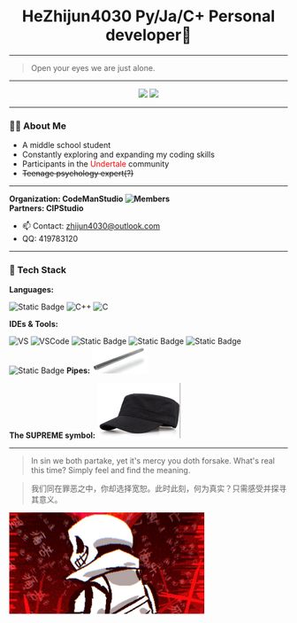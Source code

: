 
<h1 align="center">HeZhijun4030 Py/Ja/C+ Personal developer🤔</h1>

---

> Open your eyes we are just alone.

---

<div align="center">
    <img src="https://github-readme-stats.vercel.app/api?username=HeZhijun4030&show_icons=true&theme=github_dark&hide_border=true&card_width=450" />
    <img src="https://github-readme-stats.vercel.app/api/top-langs/?username=HeZhijun4030&layout=compact&theme=github_dark&hide_border=true&card_width=350" />
</div>

---

### 👨‍💻 About Me  
- A middle school student 
- Constantly exploring and expanding my coding skills
- Participants in the <font color="red">Undertale </font>community
- ~~Teenage psychology expert(?)~~
---

**Organization: CodeManStudio <img src="https://img.shields.io/badge/Members-1-red" alt="Members" />**  
**Partners: CIPStudio**

- 📫 Contact: zhijun4030@outlook.com
- QQ: 419783120

---

### 🚀 Tech Stack

**Languages:**

![Static Badge](https://img.shields.io/badge/-python-blue?style=for-the-badge&logo=python&logoColor=green)
![C++](https://img.shields.io/badge/C++-00599C?style=for-the-badge&logo=c%2B%2B&logoColor=white)
![C](https://img.shields.io/badge/the_C-00599C?style=for-the-badge&logo=c&logoColor=white)

**IDEs & Tools:**

![VS](https://img.shields.io/badge/Visual_Studio-5C2D91?style=for-the-badge&logo=visualstudio&logoColor=white)
![VSCode](https://img.shields.io/badge/VSCode-007ACC?style=for-the-badge&logo=visual-studio-code&logoColor=white)
![Static Badge](https://img.shields.io/badge/-NVim-greem?style=for-the-badge&logo=neovim&logoColor=white)
![Static Badge](https://img.shields.io/badge/-Pycharm-green?style=for-the-badge&logo=pycharm&logoColor=black&labelColor=white)
![Static Badge](https://img.shields.io/badge/-intellij_idea-red?style=for-the-badge&logo=intellijidea&logoColor=black&labelColor=white)
![Static Badge](https://img.shields.io/badge/-Wireshark-blue?style=for-the-badge&logo=wireshark&logoColor=white)
**Pipes:**
<img src="funny.png" width="100" height="50" />

**The SUPREME symbol:**
<img src="god.jpg" width="150" height="100" />

---

> In sin we both partake, yet it's mercy you doth forsake. What's real this time? Simply feel and find the meaning.  

> 我们同在罪恶之中，你却选择宽恕。此时此刻，何为真实？只需感受并探寻其意义。
<img src="yahweh.jpeg" width="70%" />